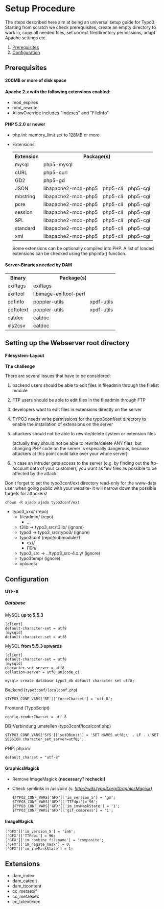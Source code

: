 # Setup Procedure #

The steps described here aim at being an universal setup guide for Typo3. Starting from scratch we check prerequisites, create an empty directory to work in, copy all needed files, set correct file/directory permissions, adapt Apache settings etc.

1. [Prerequisites](#prerequisites)
2. [Configuration](#configuration)

## <a id="prerequisites" />Prerequisites ##

#### **200MB or more** of disk space ####
#### **Apache 2.x** with the following extensions enabled: ####
- mod\_expires
- mod\_rewrite
- AllowOverride includes "Indexes" and "FileInfo"

#### **PHP 5.2.0** or newer ####
- php.ini: memory\_limit set to 128MB or more
- Extensions:
	<table>
		<tr><th>Extension</th><th colspan="3">Package(s)</th></tr>
		<tr><td>mysql</td><td>php5-mysql</td></tr>
		<tr><td>cURL</td><td>php5-curl</td></tr>
		<tr><td>GD2</td><td>php5-gd</td></tr>
		<tr><td>JSON</td><td>libapache2-mod-php5</td><td>php5-cli</td><td>php5-cgi</td></tr>
		<tr><td>mbstring</td><td>libapache2-mod-php5</td><td>php5-cli</td><td>php5-cgi</td></tr>
		<tr><td>pcre</td><td>libapache2-mod-php5</td><td>php5-cli</td><td>php5-cgi</td></tr>
		<tr><td>session</td><td>libapache2-mod-php5</td><td>php5-cli</td><td>php5-cgi</td></tr>
		<tr><td>SPL</td><td>libapache2-mod-php5</td><td>php5-cli</td><td>php5-cgi</td></tr>
		<tr><td>standard</td><td>libapache2-mod-php5</td><td>php5-cli</td><td>php5-cgi</td></tr>
		<tr><td>xml</td><td>libapache2-mod-php5</td><td>php5-cli</td><td>php5-cgi</td></tr>
	</table>
	
	Some extensions can be optionally compiled into PHP. A list of loaded extensions can be checked using the phpinfo() function.

#### Server-Binaries needed by DAM ####
<table>
	<tr><th>Binary</th><th colspan="2">Package(s)</th><tr>
	<tr><td>exiftags</td><td>exiftags</td></tr>
	<tr><td>exiftool</td><td>libimage-exiftool-perl</td></tr>
	<tr><td>pdfinfo</td><td>poppler-utils</td><td>xpdf-utils</td></tr>
	<tr><td>pdftotext</td><td>poppler-utils</td><td>xpdf-utils</td></tr>
	<tr><td>catdoc</td><td>catdoc</td></tr>
	<tr><td>xls2csv</td><td>catdoc</td></tr>
</table>	

## Setting up the Webserver root directory ##

#### Filesystem-Layout ####

**The challenge**

There are several issues that have to be considered:

1.	backend users should be able to edit files in fileadmin through the filelist module
2.	FTP users should be able to edit files in the fileadmin through FTP
3.	developers want to edit files in extensions directly on the server
4.	TYPO3 needs write permissions for the typo3conf/ext directory to enable the installation of extensions on the server
5.	attackers should not be able to rewrite/delete system or extension files
 	
 	(actually they should not be able to rewrite/delete ANY files, but changing PHP code on the server is especially dangerous, because attackers at this point could take over your whole server)
6.	in case an intruder gets access to the server (e.g. by finding out the ftp-account data of your customer), you want as few files as possible to be affected by the attack.

Don't forget to set the typo3conf/ext directory read-only for the www-data user when going public with your website- it will narrow down the possible targets for attackers!

	chown -R ajado:ajado typo3conf/ext

-	typo3\_xxx/ (repo)
	-	fileadmin/ (repo)
		-	...
	-	t3lib -> typo3\_src/t3lib/ (ignore)
	-	typo3 -> typo3\_src/typo3/ (ignore)
	-	typo3conf (repo/submodule?)
		-	ext/
		-	l10n/
	-	typo3\_src -> ../typo3\_src-4.x.y/ (ignore)
	-	typo3temp/ (ignore)
	-	uploads/

## <a id="configuration" />Configuration ##
#### UTF-8 ####
##### Database #####
MySQL **up to 5.5.3**

	[client]
	default-character-set = utf8
	[mysqld]
	default-character-set = utf8

MySQL **from 5.5.3 upwards**

	[client]
	default-character-set = utf8
	[mysqld]
	character-set-server = utf8
	collation-server = utf8_unicode_ci

	mysql> create database typo3_db default character set utf8;

Backend (``typo3conf/localconf.php``)

	$TYPO3_CONF_VARS['BE']['forceCharset'] = 'utf-8';

Frontend (TypoScript)

	config.renderCharset = utf-8

DB-Verbindung umstellen (typo3conf/localconf.php)

	$TYPO3_CONF_VARS['SYS']['setDBinit'] = 'SET NAMES utf8;\' . LF . \'SET SESSION character_set_server=utf8;';

PHP: php.ini

	default_charset = "utf-8"

#### GraphicsMagick ####
-	Remove ImageMagick **(necessary? recheck!)**
-	Check symlinks in /usr/bin/ *(s. <http://wiki.typo3.org/GraphicsMagick>)*

		$TYPO3_CONF_VARS['GFX']['im_version_5'] = 'gm';
		$TYPO3_CONF_VARS['GFX']['TTFdpi']='96';
		$TYPO3_CONF_VARS['GFX']['im_imvMaskState'] = '1';
		$TYPO3_CONF_VARS['GFX']['gif_compress'] = '1';

#### ImageMagick ####
	['GFX']['im_version_5'] = 'im6';
	['GFX']['TTFdpi'] = 96;
	['GFX']['im_combine_filename'] = 'composite';
	['GFX']['im_negate_mask'] = 0;
	['GFX']['im_invMaskState'] = 1;

## Extensions ##
-	dam_index
-	dam_catedit
-	dam_ttcontent
-	cc_metaexif
-	cc_metaexec
-	cc_txtextexec